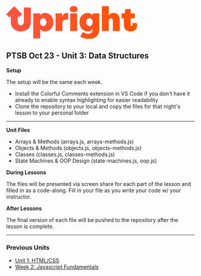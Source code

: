 ![alt text](images/upright-logo.png)
## PTSB Oct 23 - Unit 3: Data Structures

**Setup**

The setup will be the same each week.

- Install the Colorful Comments extension in VS Code if you don't have it already to enable syntax highlighting for easier readability
- Clone the repository to your local and copy the files for that night's lesson to your personal folder

---

**Unit Files**

- Arrays & Methods (arrays.js, arrays-methods.js)
- Objects & Methods (objects.js, objects-methods.js)
- Classes (classes.js, classes-methods.js)
- State Machines & OOP Design (state-machines.js, oop.js)

**During Lessons**

The files will be presented via screen share for each part of the lesson and filled in as a code-along. Fill in your file as you write your code w/ your instructor.

**After Lessons**

The final version of each file will be pushed to the repository after the lesson is complete.

---

### Previous Units
- [Unit 1: HTML/CSS](#)
- [Week 2: Javascript Fundamentals](#)
